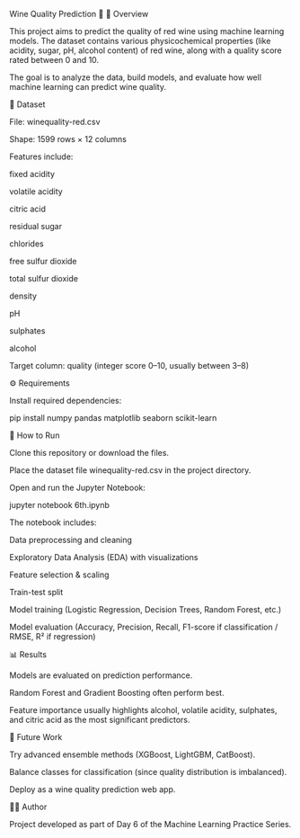 Wine Quality Prediction 🍷
📌 Overview

This project aims to predict the quality of red wine using machine learning models. The dataset contains various physicochemical properties (like acidity, sugar, pH, alcohol content) of red wine, along with a quality score rated between 0 and 10.

The goal is to analyze the data, build models, and evaluate how well machine learning can predict wine quality.

📂 Dataset

File: winequality-red.csv

Shape: 1599 rows × 12 columns

Features include:

fixed acidity

volatile acidity

citric acid

residual sugar

chlorides

free sulfur dioxide

total sulfur dioxide

density

pH

sulphates

alcohol

Target column: quality (integer score 0–10, usually between 3–8)

⚙️ Requirements

Install required dependencies:

pip install numpy pandas matplotlib seaborn scikit-learn

🚀 How to Run

Clone this repository or download the files.

Place the dataset file winequality-red.csv in the project directory.

Open and run the Jupyter Notebook:

jupyter notebook 6th.ipynb


The notebook includes:

Data preprocessing and cleaning

Exploratory Data Analysis (EDA) with visualizations

Feature selection & scaling

Train-test split

Model training (Logistic Regression, Decision Trees, Random Forest, etc.)

Model evaluation (Accuracy, Precision, Recall, F1-score if classification / RMSE, R² if regression)

📊 Results

Models are evaluated on prediction performance.

Random Forest and Gradient Boosting often perform best.

Feature importance usually highlights alcohol, volatile acidity, sulphates, and citric acid as the most significant predictors.

🔮 Future Work

Try advanced ensemble methods (XGBoost, LightGBM, CatBoost).

Balance classes for classification (since quality distribution is imbalanced).

Deploy as a wine quality prediction web app.

👨‍💻 Author

Project developed as part of Day 6 of the Machine Learning Practice Series.

